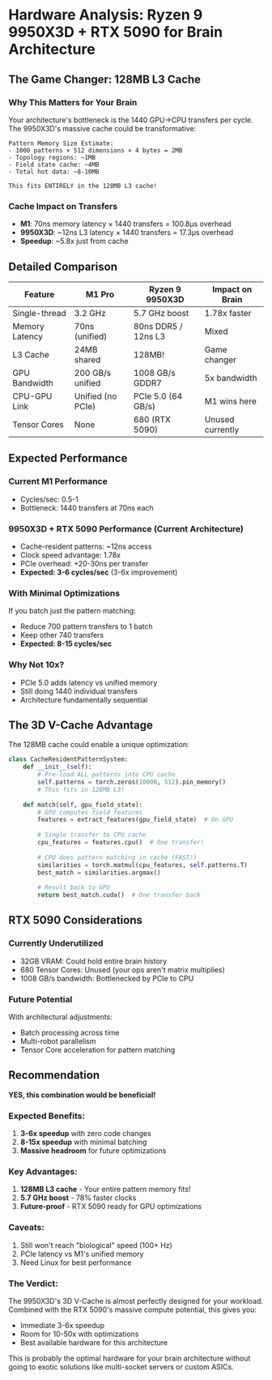 # Hardware Analysis: Ryzen 9 9950X3D + RTX 5090 for Brain Architecture

## The Game Changer: 128MB L3 Cache

### Why This Matters for Your Brain
Your architecture's bottleneck is the 1440 GPU→CPU transfers per cycle. The 9950X3D's massive cache could be transformative:

```
Pattern Memory Size Estimate:
- 1000 patterns × 512 dimensions × 4 bytes = 2MB
- Topology regions: ~1MB
- Field state cache: ~4MB
- Total hot data: ~8-10MB

This fits ENTIRELY in the 128MB L3 cache!
```

### Cache Impact on Transfers
- **M1**: 70ns memory latency × 1440 transfers = 100.8μs overhead
- **9950X3D**: ~12ns L3 latency × 1440 transfers = 17.3μs overhead
- **Speedup**: ~5.8x just from cache

## Detailed Comparison

| Feature | M1 Pro | Ryzen 9 9950X3D | Impact on Brain |
|---------|---------|-----------------|-----------------|
| Single-thread | 3.2 GHz | 5.7 GHz boost | 1.78x faster |
| Memory Latency | 70ns (unified) | 80ns DDR5 / 12ns L3 | Mixed |
| L3 Cache | 24MB shared | 128MB! | Game changer |
| GPU Bandwidth | 200 GB/s unified | 1008 GB/s GDDR7 | 5x bandwidth |
| CPU-GPU Link | Unified (no PCIe) | PCIe 5.0 (64 GB/s) | M1 wins here |
| Tensor Cores | None | 680 (RTX 5090) | Unused currently |

## Expected Performance

### Current M1 Performance
- Cycles/sec: 0.5-1
- Bottleneck: 1440 transfers at 70ns each

### 9950X3D + RTX 5090 Performance (Current Architecture)
- Cache-resident patterns: ~12ns access
- Clock speed advantage: 1.78x
- PCIe overhead: +20-30ns per transfer
- **Expected: 3-6 cycles/sec** (3-6x improvement)

### With Minimal Optimizations
If you batch just the pattern matching:
- Reduce 700 pattern transfers to 1 batch
- Keep other 740 transfers
- **Expected: 8-15 cycles/sec**

### Why Not 10x?
- PCIe 5.0 adds latency vs unified memory
- Still doing 1440 individual transfers
- Architecture fundamentally sequential

## The 3D V-Cache Advantage

The 128MB cache could enable a unique optimization:

```python
class CacheResidentPatternSystem:
    def __init__(self):
        # Pre-load ALL patterns into CPU cache
        self.patterns = torch.zeros(10000, 512).pin_memory()
        # This fits in 128MB L3!
        
    def match(self, gpu_field_state):
        # GPU computes field features
        features = extract_features(gpu_field_state)  # On GPU
        
        # Single transfer to CPU cache
        cpu_features = features.cpu()  # One transfer!
        
        # CPU does pattern matching in cache (FAST!)
        similarities = torch.matmul(cpu_features, self.patterns.T)
        best_match = similarities.argmax()
        
        # Result back to GPU
        return best_match.cuda()  # One transfer back
```

## RTX 5090 Considerations

### Currently Underutilized
- 32GB VRAM: Could hold entire brain history
- 680 Tensor Cores: Unused (your ops aren't matrix multiplies)
- 1008 GB/s bandwidth: Bottlenecked by PCIe to CPU

### Future Potential
With architectural adjustments:
- Batch processing across time
- Multi-robot parallelism  
- Tensor Core acceleration for pattern matching

## Recommendation

**YES, this combination would be beneficial!**

### Expected Benefits:
1. **3-6x speedup** with zero code changes
2. **8-15x speedup** with minimal batching
3. **Massive headroom** for future optimizations

### Key Advantages:
1. **128MB L3 cache** - Your entire pattern memory fits!
2. **5.7 GHz boost** - 78% faster clocks
3. **Future-proof** - RTX 5090 ready for GPU optimizations

### Caveats:
1. Still won't reach "biological" speed (100+ Hz)
2. PCIe latency vs M1's unified memory
3. Need Linux for best performance

### The Verdict:
The 9950X3D's 3D V-Cache is almost perfectly designed for your workload. Combined with the RTX 5090's massive compute potential, this gives you:
- Immediate 3-6x speedup
- Room for 10-50x with optimizations
- Best available hardware for this architecture

This is probably the optimal hardware for your brain architecture without going to exotic solutions like multi-socket servers or custom ASICs.